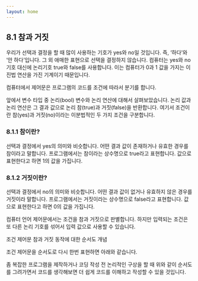 ```yaml
---
layout: home
---
```

## 8.1 참과 거짓
우리가 선택과 결정을 할 때 많이 사용하는 기호가 yes와 no일 것입니다. 즉, ‘하다’와 ‘안 하다’입니다. 그 외 애매한 표현으로 선택을 결정하지 않습니다. 컴퓨터는 yes와 no 기호 대신에 논리기호 true와 false를 사용합니다. 이는 컴퓨터가 0과 1 값을 가지는 이진법 연산을 가진 기계이기 때문입니다.  

컴퓨터에서 제어문은 프로그램의 코드를 조건에 따라서 분기를 합니다.   

앞에서 변수 타입 중 논리(bool) 변수와 논리 연산에 대해서 살펴보았습니다. 논리 값과 논리 연산은 그 결과 값으로 논리 참(true)과 거짓(false)을 반환합니다. 여기서 조건이란 참(yes)과 거짓(no)이라는 이분법적인 두 가지 조건을 구분합니다.  

### 8.1.1 참이란?
선택과 결정에서 yes의 의미와 비슷합니다. 어떤 결과 값이 존재하거나 유효한 경우를 참이라고 말합니다.  프로그램에서는 참이라는 상수명으로 true라고 표현합니다. 값으로 표현한다고 하면 1의 값을 가집니다.  

### 8.1.2 거짓이란?
선택과 결정에서 no의 의미와 비슷합니다. 어떤 결과 값이 없거나 유효하지 않은 경우를 거짓이라 말합니다. 프로그램에서는 거짓이라는 상수명으로 false라고 표현합니다. 값으로 표현한다고 하면 0의 값을 가집니다.  

컴퓨터 언어 제어문에서는 조건을 참과 거짓으로 판별합니다. 하지만 입력되는 조건은 또 다른 논리 기호를 섞어서 입력 값으로 사용할 수 있습니다.  

조건 제어문 참과 거짓 동작에 대한 순서도 개념  

조건 제어문을 순서도로 다시 한번 표현하면 아래와 같습니다.  
 


좀 복잡한 프로그램을 제작하거나 코딩 작성 전 논리적인 구상을 할 때 위와 같이 순서도를 그려가면서 코드를 생각해보면 더 쉽게 코드를 이해하고 작성할 수 있을 것입니다.  

